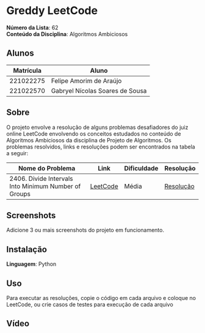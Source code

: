 # Greddy LeetCode

**Número da Lista**: 62<br>
**Conteúdo da Disciplina**: Algoritmos Ambiciosos<br>

## Alunos
|Matrícula | Aluno |
| -- | -- |
| 221022275  |  Felipe Amorim de Araújo |
| 221022570  |  Gabryel Nícolas Soares de Sousa  |

## Sobre 
O projeto envolve a resolução de alguns problemas desafiadores do juiz online LeetCode envolvendo os conceitos estudados no conteúdo de Algoritmos Ambiciosos da disciplina de Projeto de Algoritmos. Os problemas resolvidos, links e resoluções podem ser encontrados na tabela a seguir:

| Nome do Problema | Link | Dificuldade | Resolução |
| -- | -- | -- | -- |
| 2406. Divide Intervals Into Minimum Number of Groups | [LeetCode](https://leetcode.com/problems/divide-intervals-into-minimum-number-of-groups/description/) | Média | [Resolução](./2406_Divide_Intervals_Into_Minimum_Groups/Solution.py) |

## Screenshots
Adicione 3 ou mais screenshots do projeto em funcionamento.

## Instalação 
**Linguagem**: Python<br>

## Uso 
Para executar as resoluções, copie o código em cada arquivo e coloque no LeetCode, ou crie casos de testes para execução de cada arquivo

## Vídeo




